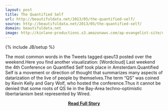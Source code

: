 ```yaml
---
layout: post
title: The Quantified Self
url: http://beautifuldata.net/2013/05/the-quantified-self/
source: http://beautifuldata.net/2013/05/the-quantified-self/
domain: beautifuldata.net
image: http://kinlane-productions.s3.amazonaws.com/ap-evangelist-site/curated/screenshots/8737_beautifuldata_net.png
---
```

{% include JB/setup %}<p>The most common words in the Tweets tagged qseu13 posted over the weekend.Here you find another visualization: [Wordcloud] Last weekend the 4th Conference on Quantified Self took place in Amsterdam.Quantified Self is a movement or direction of thought that summarizes many aspects of datarization of the live of people by themselves.The term “QS” was coined by Kevin Kelly and Gary Wolf, who hosted the conference.Thus it cannot be denied that some roots of QS lie in the Bay-Area techno-optimistic libertarianism best represented by Wired.</p>
<center><p><a href="http://beautifuldata.net/2013/05/the-quantified-self/" style='padding:25px; font-sze:18px; font-weight: bold;'>Read Full Story</a></p></center>

